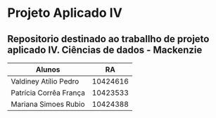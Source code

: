 # Projeto Aplicado IV
## Repositorio destinado ao traballho de projeto aplicado IV. Ciências de dados - Mackenzie

| Alunos | RA |
| --- | --- |
| Valdiney Atílio Pedro | 10424616 |
| Patrícia Corrêa França | 10423533 |
| Mariana Simoes Rubio | 10424388 |
